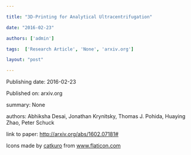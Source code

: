 ---
title: "3D-Printing for Analytical Ultracentrifugation"
date: "2016-02-23"
authors: ['admin']
tags:  ['Research Article', 'None', 'arxiv.org']
layout: "post"
---
Publishing date: 2016-02-23

Published on: arxiv.org

summary: None

authors: Abhiksha Desai, Jonathan Krynitsky, Thomas J. Pohida, Huaying Zhao, Peter Schuck

link to paper: http://arxiv.org/abs/1602.07181#

Icons made by <a href="https://www.flaticon.com/free-icon/bookshelves_3576884" title="catkuro">catkuro</a> from <a href="https://www.flaticon.com/" title="Flaticon"> www.flaticon.com</a>